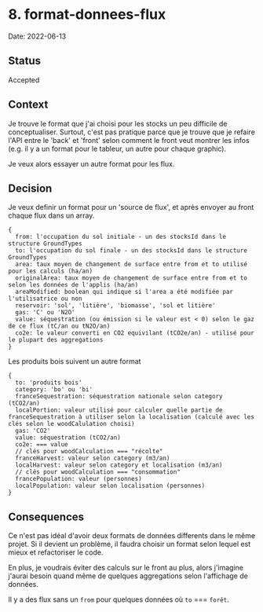 # 8. format-donnees-flux

Date: 2022-06-13

## Status

Accepted

## Context

Je trouve le format que j'ai choisi pour les stocks un peu difficile de conceptualiser. Surtout, c'est pas pratique parce que je trouve que je refaire l'API entre le 'back' et 'front' selon comment le front veut montrer les infos (e.g. il y a un format pour le tableur, un autre pour chaque graphic).

Je veux alors essayer un autre format pour les flux.

## Decision

Je veux definir un format pour un 'source de flux', et après envoyer au front chaque flux dans un array.

```
{
  from: l'occupation du sol initiale - un des stocksId dans le structure GroundTypes
  to: l'occupation du sol finale - un des stocksId dans le structure GroundTypes
  area: taux moyen de changement de surface entre from et to utilisé pour les calculs (ha/an)
  originalArea: taux moyen de changement de surface entre from et to selon les données de l'applis (ha/an)
  areaModified: boolean qui indique si l'area a été modifiée par l'utilisatrice ou non
  reservoir: 'sol', 'litière', 'biomasse', 'sol et litière'
  gas: 'C' ou 'N2O'
  value: séquestration (ou émission si le valeur est < 0) selon le gaz de ce flux (tC/an ou tN2O/an)
  co2e: le valeur converti en CO2 equivilant (tCO2e/an) - utilisé pour le plupart des aggregations
}
```

Les produits bois suivent un autre format

```
{
  to: 'produits bois'
  category: 'bo' ou 'bi'
  franceSequestration: séquestration nationale selon category (tCO2/an)
  localPortion: valeur utilisé pour calculer quelle partie de franceSequestration à utiliser selon la localisation (calculé avec les clés selon le woodCalulation choisi)
  gas: 'CO2'
  value: séquestration (tCO2/an)
  co2e: === value
  // clés pour woodCalculation === "récolte"
  franceHarvest: valeur selon category (m3/an)
  localHarvest: valeur selon category et localisation (m3/an)
  // clés pour woodCalculation === "consommation"
  francePopulation: valeur (personnes)
  localPopulation: valeur selon localisation (personnes)
}
```

## Consequences

Ce n'est pas idéal d'avoir deux formats de données differents dans le même projet. Si il devient un problème, il faudra choisir un format selon lequel est mieux et refactoriser le code.

En plus, je voudrais éviter des calculs sur le front au plus, alors j'imagine j'aurai besoin quand même de quelques aggregations selon l'affichage de données.

Il y a des flux sans un `from` pour quelques données où `to` === `forêt`.
